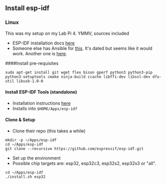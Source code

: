 ## Install esp-idf

### Linux

This was my setup on my Lab Pi 4. YMMV, sources included

* ESP-IDF installation docs [here](https://docs.espressif.com/projects/esp-idf/en/latest/esp32/get-started/index.html)
* Someone else has Ansible for [this](https://github.com/tchisaka/Ansible/blob/master/TinkerOS/Arduino-ESP32.sh). It's dated but seems like it would work. Another one is [here](https://github.com/wolfeidau/ansible-esp8266-role).

####Install pre-requisites

```
sudo apt-get install git wget flex bison gperf python3 python3-pip python3-setuptools cmake ninja-build ccache libffi-dev libssl-dev dfu-util libusb-1.0-0
```

#### Install ESP-IDF Tools (standalone)

* Installation instructions [here](https://docs.espressif.com/projects/esp-idf/en/latest/esp32/get-started/index.html#get-started-get-esp-idf)
* Installs into `$HOME/Apps/esp-idf`

#### Clone & Setup
* Clone their repo (this takes a while)

```
mkdir -p ~/Apps/esp-idf
cd ~/Apps/esp-idf
git clone --recursive https://github.com/espressif/esp-idf.git
```

* Set up the environment
* Possible chip targets are: esp32, esp32c3, esp32s2, esp32s3 or "all".

```
cd ~/Apps/esp-idf
./install.sh esp32
```

